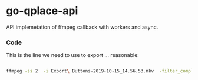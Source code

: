 # go-qplace-api 

API implemetation of ffmpeg callback with workers and async.


### Code 

This is the line we need to use to export ... reasonable:


``` bash

ffmpeg -ss 2  -i Export\ Buttons-2019-10-15_14.56.53.mkv  -filter_complex "[0:v] fps=8,scale=1024:-1,split [a][b];[a] palettegen [p];[b][p] paletteuse" ExportButton.gif

```

